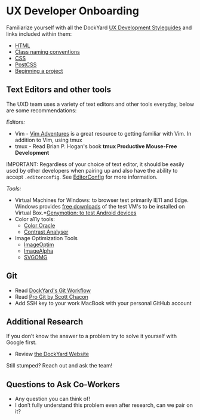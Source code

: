 # UX Developer Onboarding

Familiarize yourself with all the DockYard
[UX Development Styleguides](https://github.com/dockyard/styleguides/tree/master/ux-dev)
and links included within them:

* [HTML](https://github.com/dockyard/styleguides/blob/master/ux-dev/html.md)
* [Class naming conventions](https://github.com/dockyard/styleguides/blob/master/ux-dev/class-naming-conventions.md)
* [CSS](https://github.com/dockyard/styleguides/blob/master/ux-dev/css.md)
* [PostCSS](https://github.com/dockyard/styleguides/blob/master/ux-dev/postcss.md)
* [Beginning a project](https://github.com/dockyard/styleguides/blob/master/ux-dev/beginning-a-project.md)

## Text Editors and other tools

The UXD team uses a variety of text editors and other tools everyday, below are some recommendations:

*Editors:* 
* Vim -  [Vim Adventures](http://vim-adventures.com/) is a great resource to getting familiar with Vim. In addition to Vim, using tmux 
* tmux - Read Brian P. Hogan's book __tmux Productive Mouse-Free Development__  

IMPORTANT: Regardless of your choice of text editor, it should be easily used by other developers when pairing up and also have the ability to accept `.editorconfig`. See [EditorConfig](http://editorconfig.org/#download) for more information.

*Tools:*
* Virtual Machines for Windows: to browser test primarily IE11 and Edge. Windows provides [free downloads](https://developer.microsoft.com/en-us/microsoft-edge/tools/vms/) of the test VM's to be installed on Virtual Box.*[Genymotion: to test Android devices](https://www.genymotion.com/)
* Color a11y tools: 
  * [Color Oracle](http://colororacle.org/)
  * [Contrast Analyser](https://developer.paciellogroup.com/resources/contrastanalyser/)
* Image Optimization Tools
  * [ImageOptim](https://imageoptim.com/mac)
  * [ImageAlpha](https://pngmini.com/)
  * [SVGOMG](https://jakearchibald.github.io/svgomg/)

## Git

* Read [DockYard's Git Workflow](https://github.com/DockYard/wiki/blob/master/git-workflow.md)
* Read
  [Pro Git by Scott Chacon](http://git-scm.com/book/en/v2)
* Add SSH key to your work MacBook with your personal GitHub account

## Additional Research

If you don’t know the answer to a problem try to solve it yourself
with Google first. 

* Review [the DockYard Website](https://github.com/dockyard/dockyard.com)

Still stumped? Reach out and ask the team! 

## Questions to Ask Co-Workers

* Any question you can think of!
* I don’t fully understand this problem even after research, can we pair on it?
